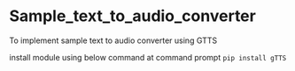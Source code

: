 # Sample_text_to_audio_converter
To implement sample text to audio converter using GTTS


install module using below command at command prompt 
`pip install gTTS` 
